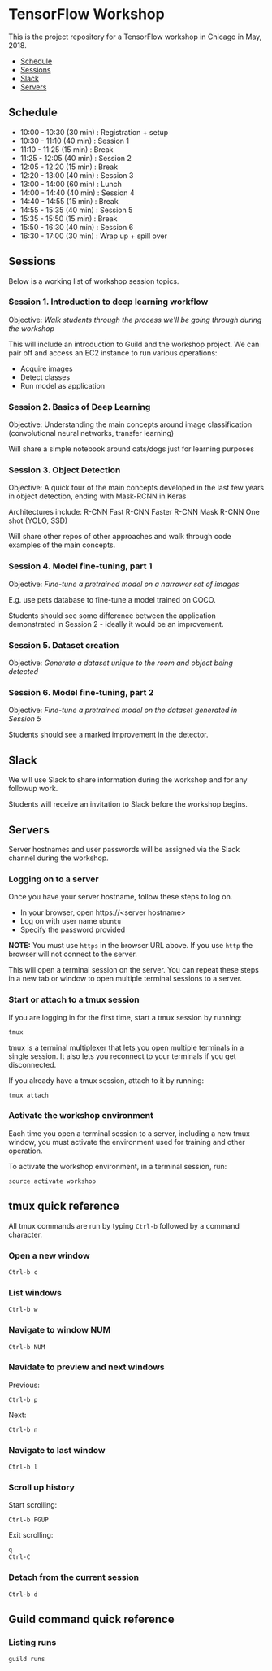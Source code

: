 # TensorFlow Workshop

This is the project repository for a TensorFlow workshop in Chicago in
May, 2018.

- [Schedule](#schedule)
- [Sessions](#sessions)
- [Slack](#slack)
- [Servers](#servers)

## Schedule

- 10:00 - 10:30 (30 min) : Registration + setup
- 10:30 - 11:10 (40 min) : Session 1
- 11:10 - 11:25 (15 min) : Break
- 11:25 - 12:05 (40 min) : Session 2
- 12:05 - 12:20 (15 min) : Break
- 12:20 - 13:00 (40 min) : Session 3
- 13:00 - 14:00 (60 min) : Lunch
- 14:00 - 14:40 (40 min) : Session 4
- 14:40 - 14:55 (15 min) : Break
- 14:55 - 15:35 (40 min) : Session 5
- 15:35 - 15:50 (15 min) : Break
- 15:50 - 16:30 (40 min) : Session 6
- 16:30 - 17:00 (30 min) : Wrap up + spill over

## Sessions

Below is a working list of workshop session topics.

### Session 1. Introduction to deep learning workflow

Objective: *Walk students through the process we'll be going through
during the workshop*

This will include an introduction to Guild and the workshop
project. We can pair off and access an EC2 instance to run various
operations:

- Acquire images
- Detect classes
- Run model as application

### Session 2. Basics of Deep Learning

Objective: Understanding the main concepts around image classification
(convolutional neural networks, transfer learning)

Will share a simple notebook around cats/dogs just for learning
purposes

### Session 3. Object Detection

Objective: A quick tour of the main concepts developed in the last few
years in object detection, ending with Mask-RCNN in Keras

Architectures include:
R-CNN
Fast R-CNN
Faster R-CNN
Mask R-CNN
One shot (YOLO, SSD)

Will share other repos of other approaches and walk through code
examples of the main concepts.

### Session 4. Model fine-tuning, part 1

Objective: *Fine-tune a pretrained model on a narrower set of images*

E.g. use pets database to fine-tune a model trained on COCO.

Students should see some difference between the application
demonstrated in Session 2 - ideally it would be an improvement.

### Session 5. Dataset creation

Objective: *Generate a dataset unique to the room and object being
detected*

### Session 6. Model fine-tuning, part 2

Objective: *Fine-tune a pretrained model on the dataset generated in
Session 5*

Students should see a marked improvement in the detector.

## Slack

We will use Slack to share information during the workshop and for any
followup work.

Students will receive an invitation to Slack before the workshop
begins.

## Servers

Server hostnames and user passwords will be assigned via the Slack
channel during the workshop.

### Logging on to a server

Once you have your server hostname, follow these steps to log on.

- In your browser, open https://&lt;server hostname&gt;
- Log on with user name `ubuntu`
- Specify the password provided

**NOTE:** You must use `https` in the browser URL above. If you use
`http` the browser will not connect to the server.

This will open a terminal session on the server. You can repeat these
steps in a new tab or window to open multiple terminal sessions to a
server.

### Start or attach to a tmux session

If you are logging in for the first time, start a tmux session by
running:

    tmux

tmux is a terminal multiplexer that lets you open multiple terminals
in a single session. It also lets you reconnect to your terminals if
you get disconnected.

If you already have a tmux session, attach to it by running:

    tmux attach

### Activate the workshop environment

Each time you open a terminal session to a server, including a new
tmux window, you must activate the environment used for training and
other operation.

To activate the workshop environment, in a terminal session, run:

    source activate workshop

## tmux quick reference

All tmux commands are run by typing `Ctrl-b` followed by a command
character.

### Open a new window

    Ctrl-b c

### List windows

    Ctrl-b w

### Navigate to window NUM

    Ctrl-b NUM

### Navidate to preview and next windows

Previous:

    Ctrl-b p

Next:

    Ctrl-b n

### Navigate to last window

    Ctrl-b l

### Scroll up history

Start scrolling:

    Ctrl-b PGUP

Exit scrolling:

    q
    Ctrl-C

### Detach from the current session

    Ctrl-b d

## Guild command quick reference

### Listing runs

    guild runs
